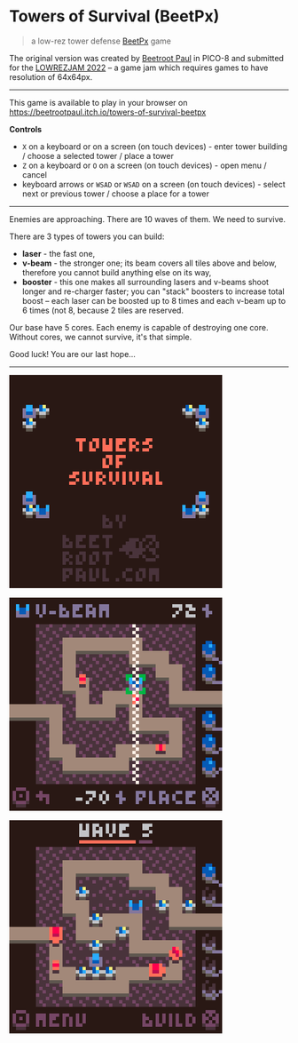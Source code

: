 # Towers of Survival (BeetPx)

> a low-rez tower defense [BeetPx](https://github.com/beetrootpaul/beetpx) game

The original version was created by [Beetroot Paul](https://beetrootpaul.com) in
PICO-8 and submitted for the
[LOWREZJAM 2022](https://itch.io/jam/lowrezjam-2022) – a game jam which requires
games to have resolution of 64x64px.

---

This game is available to play in your browser on
https://beetrootpaul.itch.io/towers-of-survival-beetpx

**Controls**

- `X` on a keyboard or on a screen (on touch devices) - enter tower building /
  choose a selected tower / place a tower
- `Z` on a keyboard or `O` on a screen (on touch devices) - open menu / cancel
- keyboard arrows or `WSAD` or `WSAD` on a screen (on touch devices) - select
  next or previous tower / choose a place for a tower

---

Enemies are approaching. There are 10 waves of them. We need to survive.

There are 3 types of towers you can build:

- **laser** - the fast one,
- **v-beam** - the stronger one; its beam covers all tiles above and below,
  therefore you cannot build anything else on its way,
- **booster** - this one makes all surrounding lasers and v-beams shoot longer
  and re-charger faster; you can "stack" boosters to increase total boost – each
  laser can be boosted up to 8 times and each v-beam up to 6 times (not 8,
  because 2 tiles are reserved.

Our base have 5 cores. Each enemy is capable of destroying one core. Without
cores, we cannot survive, it's that simple.

Good luck! You are our last hope…

---

![](./screenshots/2022-08-12_title.png)

![](./screenshots/2022-08-12_placement.png)

![](./screenshots/2022-08-12_wave.png)
